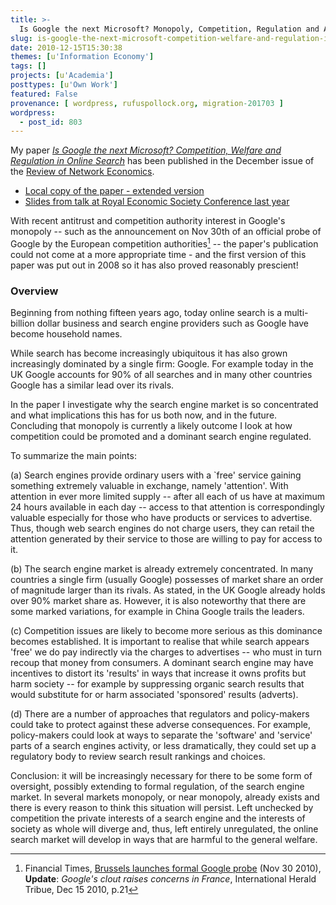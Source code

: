 ```yaml
---
title: >-
  Is Google the next Microsoft? Monopoly, Competition, Regulation and Antitrust in Online Search
slug: is-google-the-next-microsoft-competition-welfare-and-regulation-in-online-search-published
date: 2010-12-15T15:30:38
themes: [u'Information Economy']
tags: []
projects: [u'Academia']
posttypes: [u'Own Work']
featured: False
provenance: [ wordpress, rufuspollock.org, migration-201703 ]
wordpress:
  - post_id: 803
---
```


My paper [*Is Google the next Microsoft? Competition, Welfare and Regulation in Online Search*][rne-paper] has been published in the December issue of the [Review of Network Economics][rne].

* [Local copy of the paper - extended version](http://rufuspollock.org/papers/search_engines.pdf)
* [Slides from talk at Royal Economic Society Conference last year](http://rufuspollock.org/papers/search_engines_talk_res_20090421.pdf)

[rne-paper]: http://www.bepress.com/rne/vol9/iss4/4/
[rne]: http://www.bepress.com/rne/

With recent antitrust and competition authority interest in Google's monopoly -- such as the announcement on Nov 30th of an official probe of Google by the European competition authorities[^1] -- the paper's publication could not come at a more appropriate time - and the first version of this paper was put out in 2008 so it has also proved reasonably prescient!

[^1]: Financial Times, [Brussels launches formal Google probe][ft-google-probe] (Nov 30 2010),  **Update**: *Google's clout raises concerns in France*, International Herald Tribue, Dec 15 2010, p.21

[ft-google-probe]: http://www.ft.com/cms/s/0/cc64ec52-fc70-11df-a9c5-00144feab49a

### Overview

Beginning from nothing fifteen years ago, today online search is a multi-billion dollar business and search engine providers such as Google have become household names.

While search has become increasingly ubiquitous it has also grown increasingly dominated by a single firm: Google. For example today in the UK Google accounts for 90% of all searches and in many other countries Google has a similar lead over its rivals.

In the paper I investigate why the search engine market is so concentrated and what implications this has for us both now, and in the future. Concluding that monopoly is currently a likely outcome I look at how competition could be promoted and a dominant search engine regulated.

To summarize the main points:

(a) Search engines provide ordinary users with a `free' service gaining something extremely valuable in exchange, namely 'attention'. With attention in ever more limited supply -- after all each of us have at maximum 24 hours available in each day -- access to that attention is correspondingly valuable especially for those who have products or services to advertise. Thus, though web search engines do not charge users, they can retail the attention generated by their service to those are willing to pay for access to it.

(b) The search engine market is already extremely concentrated. In many countries a single firm (usually Google) possesses of market share an order of magnitude larger than its rivals. As stated, in the UK Google already holds over 90% market share as. However, it is also noteworthy that there are some marked variations, for example in China Google trails the leaders.

(c) Competition issues are likely to become more serious as this dominance becomes established. It is important to realise that while search appears 'free' we do pay indirectly via the charges to advertises -- who must in turn recoup that money from consumers. A dominant search engine may have incentives to distort its 'results' in ways that increase it owns profits but harm society -- for example by suppressing organic search results that would substitute for or harm associated 'sponsored' results (adverts).

(d) There are a number of approaches that regulators and policy-makers could take to protect against these adverse consequences. For example, policy-makers could look at ways to separate the 'software' and 'service' parts of a search engines activity, or less dramatically, they could set up a regulatory body to review search result rankings and choices.

Conclusion: it will be increasingly necessary for there to be some form of oversight, possibly extending to formal regulation, of the search engine market. In several markets monopoly, or near monopoly, already exists and there is every reason to think this situation will persist. Left unchecked by competition the private interests of a search engine and the interests of society as whole will diverge and, thus, left entirely unregulated, the online search market will develop in ways that are harmful to the general welfare.


